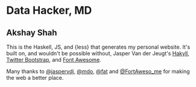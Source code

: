 # Data Hacker, MD
## Akshay Shah

This is the Haskell, JS, and {less} that generates my personal website. It's
built on, and wouldn't be possible without, Jasper Van der Jeugt's [Hakyll][],
[Twitter Bootstrap][], and [Font Awesome][].

Many thanks to [@jaspervdj][], [@mdo][], [@fat][] and
[@FortAweso\_me][fortawesome] for making the web a better place.

[Hakyll]: http://jaspervdj.be/hakyll/ "Hakyll"
[Twitter Bootstrap]: http://twitter.github.com/bootstrap/ "Twitter Bootstrap"
[Font Awesome]: http://fortawesome.github.com/Font-Awesome "Font Awesome"
[@jaspervdj]: https://twitter.com/jaspervdj "@jaspervdj"
[@mdo]: http://twitter.com/mdo "@mdo"
[@fat]: http://www.twitter.com/fat "@fat"
[fortawesome]: http://www.twitter.com/FortAweso\_me "@FortAweso_me"
